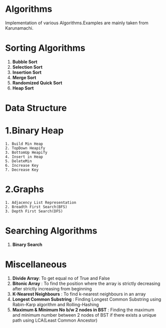 # Algorithms
Implementation of various Algorithms.Examples are mainly taken from Karunamachi.

Sorting Algorithms
=====================================
1. **Bubble Sort**
2. **Selection Sort**
3. **Insertion Sort**
4. **Merge Sort**
5. **Randomized Quick Sort**
6. **Heap Sort**

Data Structure
=====================================
1.**Binary Heap**
=====================================
	1. Build Min Heap
	2. TopDown Heapify
	3. BottomUp Heapify
	4. Insert in Heap
	5. DeleteMin
	6. Increase Key
	7. Decrease Key

2.**Graphs**
=====================================
	1. Adjacency List Representation
	2. Breadth First Search(BFS)
	3. Depth First Search(DFS)

Searching Algorithms
=====================================
1. **Binary Search**


Miscellaneous
=====================================
1. **Divide Array**: To get equal no of True and False
2. **Bitonic Array** : To find the position where the array is strictly decreasing after strictly increasing from beginning
3. **K-Nearest Neighbours** : To find k-nearest neighbours in an array
4. **Longest Common Substring** : Finding Longest Common Substring using Rabin-Karp algorithm and Rolling-Hashing
5. **Maximum & Minimum No b/w 2 nodes in BST** : Finding the maximum and minimum number between 2 nodes of BST if there exists a unique path using LCA(Least Common Ancestor)
